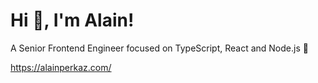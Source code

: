 # Hi 👋, I'm Alain!

A Senior Frontend Engineer focused on TypeScript, React and Node.js 🚀

https://alainperkaz.com/
